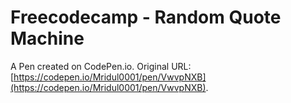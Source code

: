 # Freecodecamp - Random Quote Machine

A Pen created on CodePen.io. Original URL: [https://codepen.io/Mridul0001/pen/VwvpNXB](https://codepen.io/Mridul0001/pen/VwvpNXB).


